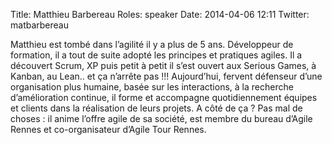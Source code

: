 Title: Matthieu Barbereau
Roles: speaker
Date: 2014-04-06 12:11
Twitter: matbarbereau

Matthieu est tombé dans l’agilité il y a plus de 5 ans. Développeur de formation, il a tout de suite adopté les principes et pratiques agiles. 
Il a découvert Scrum, XP puis petit à petit il s’est ouvert aux Serious Games, à Kanban, au Lean.. et ça n’arrête pas !!! 
Aujourd’hui, fervent défenseur d’une organisation plus humaine, basée sur les interactions, à la recherche d’amélioration continue, il forme et accompagne quotidiennement équipes et clients dans la réalisation de leurs projets. 
A côté de ça ? Pas mal de choses : il anime l’offre agile de sa société, est membre du bureau d’Agile Rennes et co-organisateur d’Agile Tour Rennes.


